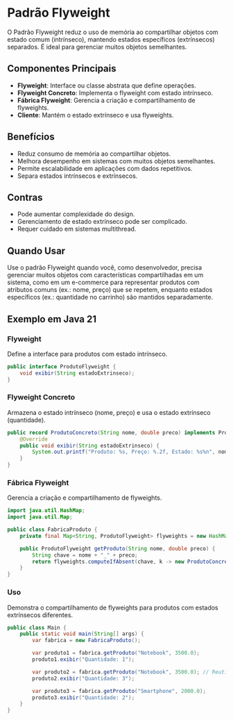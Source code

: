 # Padrão Flyweight

O Padrão Flyweight reduz o uso de memória ao compartilhar objetos com estado comum (intrínseco), mantendo estados específicos (extrínsecos) separados. É ideal para gerenciar muitos objetos semelhantes.

## Componentes Principais
- **Flyweight**: Interface ou classe abstrata que define operações.
- **Flyweight Concreto**: Implementa o flyweight com estado intrínseco.
- **Fábrica Flyweight**: Gerencia a criação e compartilhamento de flyweights.
- **Cliente**: Mantém o estado extrínseco e usa flyweights.

## Benefícios
- Reduz consumo de memória ao compartilhar objetos.
- Melhora desempenho em sistemas com muitos objetos semelhantes.
- Permite escalabilidade em aplicações com dados repetitivos.
- Separa estados intrínsecos e extrínsecos.

## Contras
- Pode aumentar complexidade do design.
- Gerenciamento de estado extrínseco pode ser complicado.
- Requer cuidado em sistemas multithread.

## Quando Usar
Use o padrão Flyweight quando você, como desenvolvedor, precisa gerenciar muitos objetos com características compartilhadas em um sistema, como em um e-commerce para representar produtos com atributos comuns (ex.: nome, preço) que se repetem, enquanto estados específicos (ex.: quantidade no carrinho) são mantidos separadamente.

## Exemplo em Java 21

### Flyweight
Define a interface para produtos com estado intrínseco.

```java
public interface ProdutoFlyweight {
    void exibir(String estadoExtrinseco);
}
```

### Flyweight Concreto
Armazena o estado intrínseco (nome, preço) e usa o estado extrínseco (quantidade).

```java
public record ProdutoConcreto(String nome, double preco) implements ProdutoFlyweight {
    @Override
    public void exibir(String estadoExtrinseco) {
        System.out.printf("Produto: %s, Preço: %.2f, Estado: %s%n", nome, preco, estadoExtrinseco);
    }
}
```

### Fábrica Flyweight
Gerencia a criação e compartilhamento de flyweights.

```java
import java.util.HashMap;
import java.util.Map;

public class FabricaProduto {
    private final Map<String, ProdutoFlyweight> flyweights = new HashMap<>();

    public ProdutoFlyweight getProduto(String nome, double preco) {
        String chave = nome + "_" + preco;
        return flyweights.computeIfAbsent(chave, k -> new ProdutoConcreto(nome, preco));
    }
}
```

### Uso
Demonstra o compartilhamento de flyweights para produtos com estados extrínsecos diferentes.

```java
public class Main {
    public static void main(String[] args) {
        var fabrica = new FabricaProduto();

        var produto1 = fabrica.getProduto("Notebook", 3500.0);
        produto1.exibir("Quantidade: 1");

        var produto2 = fabrica.getProduto("Notebook", 3500.0); // Reutiliza o mesmo flyweight
        produto2.exibir("Quantidade: 3");

        var produto3 = fabrica.getProduto("Smartphone", 2000.0);
        produto3.exibir("Quantidade: 2");
    }
}
```